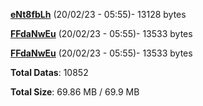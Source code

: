 [**eNt8fbLh**](/data/eNt8fbLh.txt) (20/02/23 - 05:55)- 13128 bytes

[**FFdaNwEu**](/data/FFdaNwEu.txt) (20/02/23 - 05:55)- 13533 bytes

[**FFdaNwEu**](/data/FFdaNwEu.txt) (20/02/23 - 05:55)- 13533 bytes

**Total Datas**: 10852

**Total Size**: 69.86 MB / 69.9 MB
